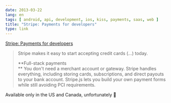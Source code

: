 ```yaml
---
date: 2013-03-22
lang: en
tags: [ android, api, development, ios, kiss, payments, saas, web ]
title: "Stripe: Payments for developers"
type: link
---
```


[Stripe: Payments for developers](https://stripe.com/)

> Stripe makes it easy to start accepting credit cards (...) today.
>
> **Full-stack payments\
> ** You don't need a merchant account or gateway. Stripe handles
> everything, including storing cards, subscriptions, and direct payouts
> to your bank account. Stripe.js lets you build your own payment forms
> while still avoiding PCI requirements.

Available only in the US and Canada, unfortunately 🙁

